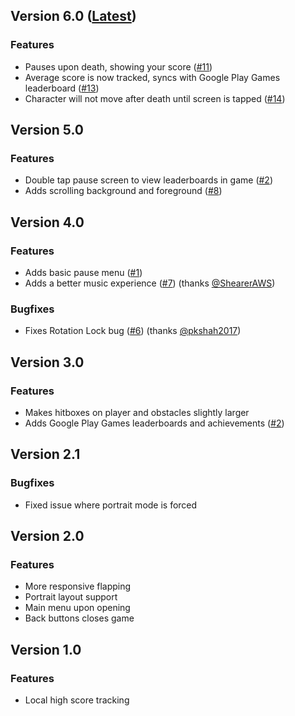 ## Version 6.0 ([Latest](https://play.google.com/store/apps/details?id=com.jivoin.FlappyMcKain))
### Features
- Pauses upon death, showing your score ([#11](../../issues/11))
- Average score is now tracked, syncs with Google Play Games leaderboard ([#13](../../issues/13))
- Character will not move after death until screen is tapped ([#14](../../issues/14))

## Version 5.0
### Features
- Double tap pause screen to view leaderboards in game ([#2](../../issues/2))
- Adds scrolling background and foreground ([#8](../../issues/8))

## Version 4.0
### Features
- Adds basic pause menu ([#1](../../issues/1))
- Adds a better music experience ([#7](../../issues/7)) (thanks [@ShearerAWS](https://github.com/sheareraws))
### Bugfixes
- Fixes Rotation Lock bug ([#6](../../issues/6)) (thanks [@pkshah2017](https://github.com/pkshah2017))

## Version 3.0
### Features
- Makes hitboxes on player and obstacles slightly larger
- Adds Google Play Games leaderboards and achievements ([#2](../../issues/2))

## Version 2.1
### Bugfixes
- Fixed issue where portrait mode is forced

## Version 2.0
### Features
- More responsive flapping
- Portrait layout support
- Main menu upon opening
- Back buttons closes game

## Version 1.0
### Features
- Local high score tracking
